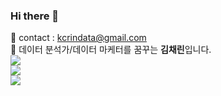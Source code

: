 ### Hi there 👋

<!--
**Kim-Chae-Rin/Kim-Chae-Rin** is a ✨ _special_ ✨ repository because its `README.md` (this file) appears on your GitHub profile.

Here are some ideas to get you started:

- 🔭 I’m currently working on ...
- 🌱 I’m currently learning ...
- 👯 I’m looking to collaborate on ...
- 🤔 I’m looking for help with ...
- 💬 Ask me about ...
- 📫 How to reach me: ...
- 😄 Pronouns: ...
- ⚡ Fun fact: ...
-->
 contact : [kcrindata@gmail.com](kcrindata@gmail.com)  
 데이터 분석가/데이터 마케터를 꿈꾸는 **김채린**입니다.  
<img src="https://img.shields.io/badge/Tistory-000000?style=flat-square&logo=Tistory&logoColor=white"/></a>  
<img src="https://img.shields.io/badge/Notion-000000?style=flat-square&logo=Notion&logoColor=white"/></a>  
<img src="https://img.shields.io/badge/Mail-405940?style=flat-square&logo=Gmail&logoColor=white"/></a>  

